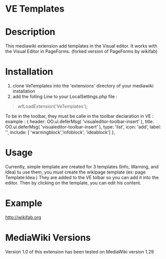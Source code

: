 # VE Templates


Description
===============

This mediawiki extension add templates in the Visual editor.
It works with the Visual Editor in PageForms. (forked version of PageForms by wikifab)

Installation
===============

1. clone VeTemplates into the 'extensions' directory of your mediawiki installation
2. add the folling Line to your LocalSettings.php file :
> wfLoadExtension('VeTemplates');

To be in the toolbar, they must be calle in the toolbar declaration in VE : 
example : 
		{
			header: OO.ui.deferMsg( 'visualeditor-toolbar-insert' ),
			title: OO.ui.deferMsg( 'visualeditor-toolbar-insert' ),
			type: 'list',
			icon: 'add',
			label: '',
			include: [  'warningblock','infoblock', 'ideablock']
		},
		
		

Usage
===============

Currently, simple template are created for 3 templates (Info, Warning, and Idea)
tu use them, you must create the wikipage template (ex: page Template:Idea )
They are added to the VE tolbar so you can add it into the editor. Then by clicking on the template, you can edit his content.




Example
===============
http://wikifab.org


MediaWiki Versions
===============
Version 1.0 of this extension has been tested on MediaWiki version 1.29 
